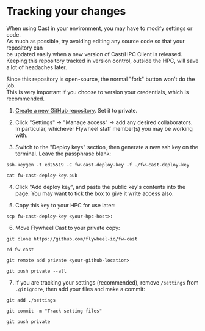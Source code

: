 # Tracking your changes

When using Cast in your environment, you may have to modify settings or code.<br/>
As much as possible, try avoiding editing any source code so that your repository can <br/>
be updated easily when a new version of Cast/HPC Client is released. Keeping this 
repository tracked in version control, outside the HPC, will save a lot of headaches 
later.

Since this repository is open-source, the normal "fork" button won't do the job. <br/>
This is very important if you choose to version your credentials, which is recommended.

1. [Create a new GitHub repository](https://github.com/new). Set it to private.

2. Click "Settings" -> "Manage access" -> add any desired collaborators.<br/>
In particular, whichever Flywheel staff member(s) you may be working with.

3. Switch to the "Deploy keys" section, then generate a new ssh key on the terminal. Leave the passphrase blank:

```
ssh-keygen -t ed25519 -C fw-cast-deploy-key -f ./fw-cast-deploy-key

cat fw-cast-deploy-key.pub
```

4. Click "Add deploy key", and paste the public key's contents into the page. You may want to tick the box to give it write access also.

5. Copy this key to your HPC for use later:

```
scp fw-cast-deploy-key <your-hpc-host>:
```

6. Move Flywheel Cast to your private copy:

```
git clone https://github.com/flywheel-io/fw-cast

cd fw-cast

git remote add private <your-github-location>

git push private --all
```

7. If you are tracking your settings (recommended), remove `/settings` from `.gitignore`, then add your files and make a commit:

```
git add ./settings

git commit -m "Track setting files"

git push private
```
